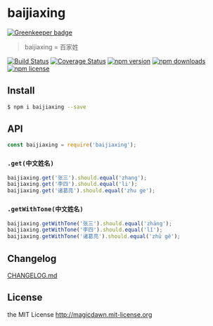 # baijiaxing

[![Greenkeeper badge](https://badges.greenkeeper.io/magicdawn/baijiaxing.js.svg)](https://greenkeeper.io/)
> baijiaxing = 百家姓

[![Build Status](https://img.shields.io/travis/magicdawn/baijiaxing.js.svg?style=flat-square)](https://travis-ci.org/magicdawn/baijiaxing.js)
[![Coverage Status](https://img.shields.io/codecov/c/github/magicdawn/baijiaxing.js.svg?style=flat-square)](https://codecov.io/gh/magicdawn/baijiaxing.js)
[![npm version](https://img.shields.io/npm/v/baijiaxing.svg?style=flat-square)](https://www.npmjs.com/package/baijiaxing)
[![npm downloads](https://img.shields.io/npm/dm/baijiaxing.svg?style=flat-square)](https://www.npmjs.com/package/baijiaxing)
[![npm license](https://img.shields.io/npm/l/baijiaxing.svg?style=flat-square)](http://magicdawn.mit-license.org)

## Install
```sh
$ npm i baijiaxing --save
```

## API
```js
const baijiaxing = require('baijiaxing');
```

### `.get(中文姓名)`

```js
baijiaxing.get('张三').should.equal('zhang');
baijiaxing.get('李四').should.equal('li');
baijiaxing.get('诸葛亮').should.equal('zhu ge');
```

### `.getWithTone(中文姓名)`

```js
baijiaxing.getWithTone('张三').should.equal('zhāng');
baijiaxing.getWithTone('李四').should.equal('lǐ');
baijiaxing.getWithTone('诸葛亮').should.equal('zhū gě');
```


## Changelog
[CHANGELOG.md](CHANGELOG.md)

## License
the MIT License http://magicdawn.mit-license.org